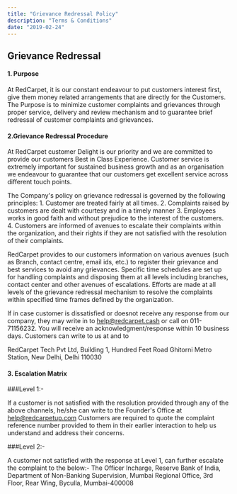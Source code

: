 ```yaml
---
title: "Grievance Redressal Policy"
description: "Terms & Conditions"
date: "2019-02-24"
---
```



## Grievance Redressal

#### 1. Purpose
At RedCarpet, it is our constant endeavour to put customers interest first, give them money related arrangements that are directly for the Customers. The Purpose is to minimize customer complaints and grievances through proper service, delivery and review mechanism and to guarantee brief redressal of customer complaints and grievances.

#### 2.Grievance Redressal Procedure
At RedCarpet customer Delight is our priority and we are committed to provide our customers Best in Class Experience. Customer service is extremely important for sustained business growth and as an organisation we endeavour to guarantee that our customers get excellent service across different touch points. 

The Company's policy on grievance redressal is governed by the following principles:
     1. Customer are treated fairly at all times.
     2.  Complaints raised by customers are dealt with courtesy and in a timely manner
     3. Employees works in good faith and without prejudice to the interest of the customers. 
     4. Customers are informed of avenues to escalate their complaints within the organization, and their rights if they are not satisfied with the resolution of their complaints.
     
RedCarpet  provides to our customers information on various avenues (such as Branch, contact centre, email ids, etc.) to register their grievance and  best services to avoid any grievances.
Specific time schedules are set up for handling complaints and disposing them at all levels including branches, contact center and other avenues of escalations. Efforts are made at all levels of the grievance redressal mechanism to resolve the complaints within specified time frames defined by the organization.

If in case customer is dissatisfied  or doesnot receive any response from our company, they may write in to help@redcarpet.cash or call on 011-71156232. You will receive an acknowledgment/response within 10 business days. Customers can write to us at and to

RedCarpet Tech Pvt Ltd,
Building 1, 
Hundred Feet Road Ghitorni Metro Station,
New Delhi, Delhi 110030


#### 3. Escalation Matrix
###Level 1:- 

If a customer is not satisfied with the resolution provided through any of the above channels, he/she can write to the Founder's Office at help@redcarpetup.com
Customers are required to quote the complaint reference number provided to them in their earlier interaction to help us understand and address their concerns.

###Level 2:- 

A customer not satisfied with the response at Level 1, can further escalate the complaint to the below:-
The Officer Incharge,
Reserve Bank of India,
Department of Non-Banking Supervision, Mumbai Regional Office, 3rd Floor, Rear Wing, Byculla,
Mumbai-400008
 


 
 
 
 
 
 
 
 
 
 
 
 
 
 
 
 
 